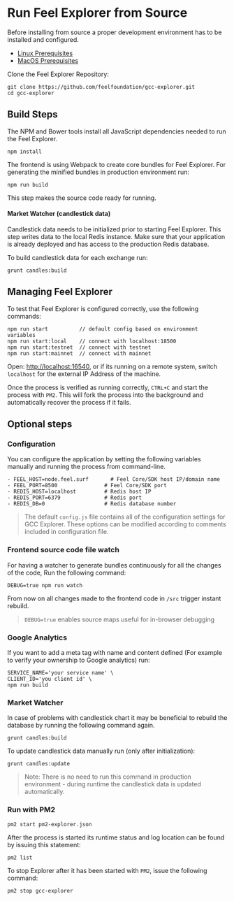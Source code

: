 # Run Feel Explorer from Source

Before installing from source a proper development environment has to be installed and configured.

- [Linux Prerequisites](prerequisites-linux.md)
- [MacOS Prerequisites](prerequisites-macos.md)

Clone the Feel Explorer Repository:

```
git clone https://github.com/feelfoundation/gcc-explorer.git
cd gcc-explorer
```

## Build Steps

The NPM and Bower tools install all JavaScript dependencies needed to run the Feel Explorer.

```
npm install
```

The frontend is using Webpack to create core bundles for Feel Explorer.
For generating the minified bundles in production environment run:

```
npm run build
```

This step makes the source code ready for running.

#### Market Watcher (candlestick data)

Candlestick data needs to be initialized prior to starting Feel Explorer. This step writes data to the local Redis instance. Make sure that your application is already deployed and has access to the production Redis database.

To build candlestick data for each exchange run:

`grunt candles:build`

## Managing Feel Explorer

To test that Feel Explorer is configured correctly, use the following commands:

```
npm run start          // default config based on environment variables
npm run start:local    // connect with localhost:18500
npm run start:testnet  // connect with testnet
npm run start:mainnet  // connect with mainnet
```

Open: <http://localhost:16540>, or if its running on a remote system, switch `localhost` for the external IP Address of the machine.

Once the process is verified as running correctly, `CTRL+C` and start the process with `PM2`. This will fork the process into the background and automatically recover the process if it fails.

## Optional steps

### Configuration

You can configure the application by setting the following variables manually and running the process from command-line.

```
- FEEL_HOST=node.feel.surf       # Feel Core/SDK host IP/domain name
- FEEL_PORT=8500               # Feel Core/SDK port
- REDIS_HOST=localhost         # Redis host IP
- REDIS_PORT=6379              # Redis port
- REDIS_DB=0                   # Redis database number
```
> The default `config.js` file contains all of the configuration settings for GCC Explorer. These options can be modified according to comments included in configuration file.

### Frontend source code file watch

For having a watcher to generate bundles continuously for all the changes of the code, Run the following command:

`DEBUG=true npm run watch`

From now on all changes made to the frontend code in `/src` trigger instant rebuild.

> `DEBUG=true` enables source maps useful for in-browser debugging

### Google Analytics

If you want to add a meta tag with name and content defined (For example to verify your ownership to Google analytics) run:

```
SERVICE_NAME='your service name' \
CLIENT_ID='you client id' \
npm run build
```

### Market Watcher

In case of problems with candlestick chart it may be beneficial to rebuild the database by running the following command again.

`grunt candles:build`

To update candlestick data manually run (only after initialization):

`grunt candles:update`

> Note: There is no need to run this command in production environment - during runtime the  candlestick data is updated automatically.

### Run with PM2

`pm2 start pm2-explorer.json`

After the process is started its runtime status and log location can be found by issuing this statement:

`pm2 list`

To stop Explorer after it has been started with `PM2`, issue the following command:

`pm2 stop gcc-explorer`
